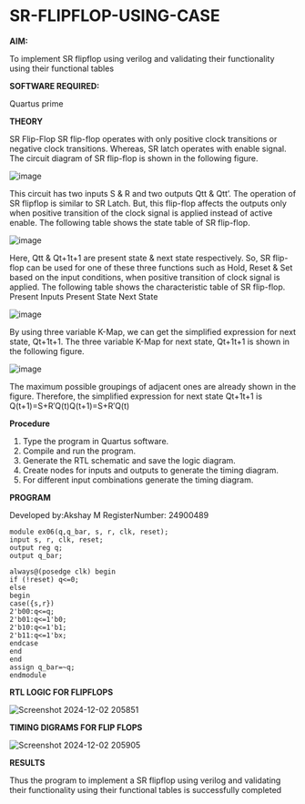 # SR-FLIPFLOP-USING-CASE

**AIM:**

To implement  SR flipflop using verilog and validating their functionality using their functional tables

**SOFTWARE REQUIRED:**

Quartus prime

**THEORY**

SR Flip-Flop SR flip-flop operates with only positive clock transitions or negative clock transitions. Whereas, SR latch operates with enable signal. The circuit diagram of SR flip-flop is shown in the following figure.

![image](https://github.com/naavaneetha/SR-FLIPFLOP-USING-CASE/assets/154305477/0f710028-ad52-4d3e-9276-8714cf023a25)

 
This circuit has two inputs S & R and two outputs Qtt & Qtt’. The operation of SR flipflop is similar to SR Latch. But, this flip-flop affects the outputs only when positive transition of the clock signal is applied instead of active enable. The following table shows the state table of SR flip-flop.

![image](https://github.com/naavaneetha/SR-FLIPFLOP-USING-CASE/assets/154305477/dabfc4f4-87e3-4cbc-9472-f89ee1b5ed30)

 
Here, Qtt & Qt+1t+1 are present state & next state respectively. So, SR flip-flop can be used for one of these three functions such as Hold, Reset & Set based on the input conditions, when positive transition of clock signal is applied. The following table shows the characteristic table of SR flip-flop. Present Inputs Present State Next State

![image](https://github.com/naavaneetha/SR-FLIPFLOP-USING-CASE/assets/154305477/dd90d16c-aec5-4290-a586-e2346b1e9eb5)

 
By using three variable K-Map, we can get the simplified expression for next state, Qt+1t+1. The three variable K-Map for next state, Qt+1t+1 is shown in the following figure.

![image](https://github.com/naavaneetha/SR-FLIPFLOP-USING-CASE/assets/154305477/473efad6-d70b-4ca7-aeb7-898bbfca319f)

 
The maximum possible groupings of adjacent ones are already shown in the figure. Therefore, the simplified expression for next state Qt+1t+1 is Q(t+1)=S+R′Q(t)Q(t+1)=S+R′Q(t)

**Procedure**

1. Type the program in Quartus software.
2. Compile and run the program.
3. Generate the RTL schematic and save the logic diagram.
4. Create nodes for inputs and outputs to generate the timing diagram.
5. For different input combinations generate the timing diagram.

**PROGRAM**

Developed by:Akshay M
RegisterNumber: 24900489

```
module ex06(q,q_bar, s, r, clk, reset);
input s, r, clk, reset;
output reg q;
output q_bar;

always@(posedge clk) begin
if (!reset) q<=0;
else
begin
case({s,r})
2'b00:q<=q; 
2'b01:q<=1'b0; 
2'b10:q<=1'b1;
2'b11:q<=1'bx;
endcase
end
end
assign q_bar=~q;
endmodule
```

**RTL LOGIC FOR FLIPFLOPS**

![Screenshot 2024-12-02 205851](https://github.com/user-attachments/assets/d4e62827-e9f5-4b2e-8b30-ff59128fd9f9)

**TIMING DIGRAMS FOR FLIP FLOPS**

![Screenshot 2024-12-02 205905](https://github.com/user-attachments/assets/aa0a98b6-0a6b-4452-91da-127120f2aa61)


**RESULTS**

Thus the program to implement a SR flipflop using verilog and validating their functionality using their functional tables is successfully completed
